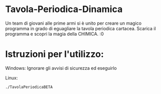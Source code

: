 # Tavola-Periodica-Dinamica
Un team di giovani alle prime armi si è unito per creare un magico programma in grado di eguagliare la tavola periodica cartacea. Scarica il programma e scopri la magia della CHIMICA. :0

# Istruzioni per l'utilizzo:

 Windows: Ignorare gli avvisi di sicurezza ed eseguirlo

Linux: 

    ./TavolaPeriodicaBETA
